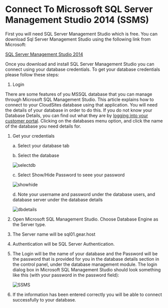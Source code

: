 Connect To Microssoft SQL Server Management Studio 2014 (SSMS)
====

First you will need SQL Server Management Studio which is free. You can download Sql Server Management Studio using the following link from Microsoft:

[SQL Server Management Studio 2014](http://msdn.microsoft.com/en-us/evalcenter/dn434042.aspx)

Once you download and install SQL Server Management Studio you can connect using your database credentials. To get your database credentials please follow these steps:

1. Login


There are some features of you MSSQL database that you can manage through Microsoft SQL Management Studio. This article explains how to connect to your CloudSites database using that application. You will need the details of your database in order to do this. If you do not know your Database Details, you can find out what they are by [logging into your customer portal][login-link]. Clicking on the databases menu option, and click the name of the database you need details for.
	
1. Get your credentials
	
	a. Select your database tab
	
	b. Select the database

    ![selectdb][select-db]

	c. Select Show/Hide Password to seee your password
	
	![showhide][show-hide]
	
	d. Note your username and password under the database users, and database server under the database details
	
	![dbdetails][db-details]

2. Open Microsoft SQL Management Studio. Choose Database Engine as the Server type.

3. The Server name will be sql01.gear.host

4. Authentication will be SQL Server Authentication.

5. The Login will be the name of your database and the Password will be the password that is provided for you in the database details section in the control panel, under the database management module. The login dialog box in Microsoft SQL Management Studio should look something like this (with your password in the password field):
   
	![SSMS][mssql-db-login]

6. If the information has been entered correctly you will be able to connect successfully to your database.


[menu-databases]: https://raw.githubusercontent.com/GearHost/docs/master/Images/menu-databases.png
[Login-Link]:https://my.gearhost.com/Account/Login
[db-tab]: https://raw.githubusercontent.com/GearHost/docs/master/Images/menu-databases.png
[select-db]: https://raw.githubusercontent.com/GearHost/docs/master/Images/mssql-select-db.png
[show-hide]: https://raw.githubusercontent.com/GearHost/docs/master/Images/mssql-database-showhidepassword.png
[db-details]: https://raw.githubusercontent.com/GearHost/docs/master/Images/mssql-db-server.png
[mssql-db-login]: https://raw.githubusercontent.com/GearHost/docs/master/Images/mssql-db-login.png
